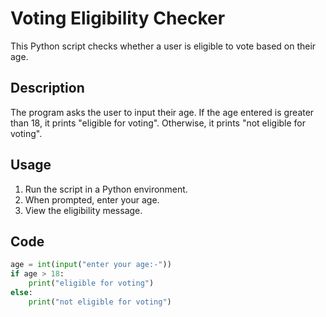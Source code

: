 # Voting Eligibility Checker

This Python script checks whether a user is eligible to vote based on their age.

## Description

The program asks the user to input their age. If the age entered is greater than 18, it prints "eligible for voting". Otherwise, it prints "not eligible for voting".

## Usage

1. Run the script in a Python environment.
2. When prompted, enter your age.
3. View the eligibility message.

## Code

```python
age = int(input("enter your age:-"))
if age > 18:
    print("eligible for voting")
else:
    print("not eligible for voting")
